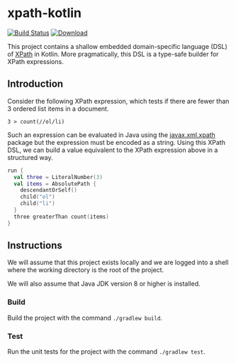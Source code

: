 # xpath-kotlin

[![Build Status][build-status-image]][build-status]
[![Download][latest-version-image]][latest-version]

This project contains a shallow embedded domain-specific language (DSL) of
[XPath][xpath] in Kotlin. More pragmatically, this DSL is a type-safe builder
for XPath expressions.


## Introduction

Consider the following XPath expression, which tests if there are fewer than 3
ordered list items in a document.

```xpath
3 > count(//ol/li)
```

Such an expression can be evaluated in Java using the [javax.xml.xpath] package
but the expression must be encoded as a string. Using this XPath DSL, we
can build a value equivalent to the XPath expression above in a structured way.

```kotlin
run {
  val three = LiteralNumber(3)
  val items = AbsolutePath {
    descendantOrSelf()
    child("ol")
    child("li")
  }
  three greaterThan count(items)
}
```

## Instructions

We will assume that this project exists locally and we are logged into a shell
where the working directory is the root of the project.

We will also assume that Java JDK version 8 or higher is installed.

### Build

Build the project with the command `./gradlew build`.

### Test

Run the unit tests for the project with the command `./gradlew test`.

[build-status-image]: https://travis-ci.com/hubbards/xpath-kotlin.svg?branch=master
[build-status]: https://travis-ci.com/hubbards/xpath-kotlin
[latest-version-image]: https://api.bintray.com/packages/hubbards/maven/xpath-kotlin/images/download.svg
[latest-version]: https://bintray.com/hubbards/maven/xpath-kotlin/_latestVersion
[javax.xml.xpath]: https://docs.oracle.com/javase/8/docs/api/javax/xml/xpath/package-summary.html
[xpath]: https://www.w3.org/TR/1999/REC-xpath-19991116

